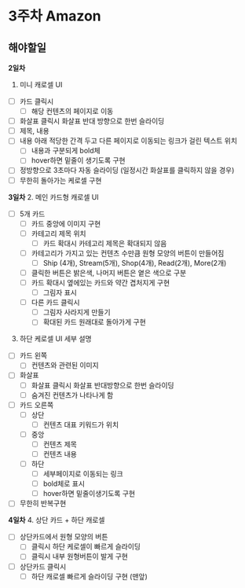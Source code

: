 # 3주차 Amazon

## 해야할일

**2일차**
1. 미니 캐로셀 UI
- [ ] 카드 클릭시
    - [ ] 해당 컨텐츠의 페이지로 이동
- [ ] 화살표 클릭시 화살표 반대 방향으로 한번 슬라이딩
- [ ] 제목, 내용
- [ ] 내용 아래 적당한 간격 두고 다른 페이지로 이동되는 링크가 걸린 텍스트 위치
    - [ ] 내용과 구분되게 bold체
    - [ ] hover하면 밑줄이 생기도록 구현
- [ ] 정방향으로 3초마다 자동 슬라이딩 (일정시간 화살표를 클릭하지 않을 경우)
- [ ] 무한히 돌아가는 케로셀 구현

**3일차**
2. 메인 카드형 캐로셀 UI
- [ ] 5개 카드
    - [ ] 카드 중앙에 이미지 구현
    - [ ] 카테고리 제목 위치
        - [ ] 카드 확대시 카테고리 제목은 확대되지 않음
    - [ ] 카테고리가 가지고 있는 컨텐츠  수만큼 원형 모양의 버튼이 만들어짐
        - [ ] Ship (4개), Stream(5개), Shop(4개), Read(2개), More(2개)
    - [ ] 클릭한 버튼은 밝은색, 나머지 버튼은 옅은 색으로 구분
    - [ ] 카드 확대시 옆에있는 카드와 약간 겹처지게 구현
        - [ ] 그림자 표시
    - [ ] 다른 카드 클릭시
        - [ ] 그림자 사라지게 만들기
        - [ ] 확대된 카드 원래대로 돌아가게 구현
3. 하단 케로셀 UI 세부 설명
- [ ] 카드 왼쪽
    - [ ] 컨텐츠와 관련된 이미지
- [ ] 화살표
    - [ ] 화살표 클릭시 화살표 반대방향으로 한번 슬라이딩
    - [ ] 숨겨진 컨텐츠가 나타나게 함
- [ ]  카드 오른쪽
    - [ ] 상단
        - [ ] 컨텐츠 대표 키워드가 위치
    - [ ] 중앙
        - [ ] 컨텐츠 제목
        - [ ] 컨텐츠 내용
    - [ ] 하단
        - [ ] 세부페이지로 이동되는 링크
        - [ ] bold체로 표시
        - [ ] hover하면 밑줄이생기도록 구현
- [ ] 무한히 반복구현

**4일차**
4. 상단 카드 + 하단 캐로셀
- [ ] 상단카드에서 원형 모양의 버튼 
    - [ ] 클릭시 하단 케로셀이 빠르게 슬라이딩 
    - [ ] 클릭시 내부 원형버튼이 발게 구현
- [ ] 상단카드 클릭시
    - [ ] 하단 캐로셀 빠르게 슬라이딩 구현 (맨앞)
